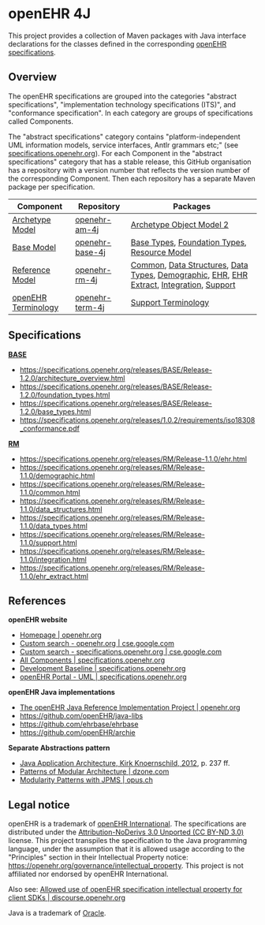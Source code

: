 # openEHR 4J

This project provides a collection of Maven packages with Java interface declarations for the classes defined in the corresponding [openEHR specifications](https://specifications.openehr.org/).

## Overview

The openEHR specifications are grouped into the categories "abstract specifications", "implementation technology specifications (ITS)", and "conformance specification". In each category are groups of specifications called Components.

The "abstract specifications" category contains "platform-independent UML information models, service interfaces, Antlr grammars etc;" (see [specifications.openehr.org](https://specifications.openehr.org)). For each Component in the "abstract specifications" category that has a stable release, this GitHub organisation has a repository with a version number that reflects the version number of the corresponding Component. Then each repository has a separate Maven package per specification.

| **Component**| **Repository** | **Packages** |
|---|---|---|
| [Archetype Model](https://specifications.openehr.org/releases/BASE/latest/architecture_overview.html#_archetype_model_component_am) | [openehr-am-4j](https://github.com/openehr4j/openehr-am-4j) | [Archetype Object Model 2](https://openehr4j.github.io/openehr-am-4j/javadocs/openehr-am-aom2/index.html) |
| [Base Model](https://specifications.openehr.org/releases/BASE/latest/architecture_overview.html#_base_component_base) | [openehr-base-4j](https://github.com/openehr4j/openehr-base-4j) | [Base Types](https://openehr4j.github.io/openehr-base-4j/javadocs/openehr-base-base-types/index.html), [Foundation Types](https://openehr4j.github.io/openehr-base-4j/javadocs/openehr-base-foundation-types/index.html), [Resource Model](https://openehr4j.github.io/openehr-base-4j/javadocs/openehr-base-resource-model/index.html)  |
| [Reference Model](https://specifications.openehr.org/releases/BASE/latest/architecture_overview.html#_reference_model_component_rm) | [openehr-rm-4j](https://github.com/openehr4j/openehr-rm-4j) | [Common](https://openehr4j.github.io/openehr-rm-4j/javadocs/openehr-rm-common/index.html), [Data Structures](https://openehr4j.github.io/openehr-rm-4j/javadocs/openehr-rm-data-structures/index.html), [Data Types](https://openehr4j.github.io/openehr-rm-4j/javadocs/openehr-rm-data-types/index.html), [Demographic](https://openehr4j.github.io/openehr-rm-4j/javadocs/openehr-rm-demographic/index.html), [EHR](https://openehr4j.github.io/openehr-rm-4j/javadocs/openehr-rm-ehr/index.html), [EHR Extract](https://openehr4j.github.io/openehr-rm-4j/javadocs/openehr-rm-ehr-extract/index.html), [Integration](https://openehr4j.github.io/openehr-rm-4j/javadocs/openehr-rm-integration/index.html), [Support](https://openehr4j.github.io/openehr-rm-4j/javadocs/openehr-rm-support/index.html) |
| [openEHR Terminology](https://specifications.openehr.org/releases/BASE/latest/architecture_overview.html#_terminology_in_openehr) | [openehr-term-4j](https://github.com/openehr4j/openehr-term-4j) | [Support Terminology](https://openehr4j.github.io/openehr-term-4j/javadocs/openehr-term-support-terminology/index.html) |

## Specifications

**[BASE](https://specifications.openehr.org/releases/RM/Release-1.1.0)**

- https://specifications.openehr.org/releases/BASE/Release-1.2.0/architecture_overview.html
- https://specifications.openehr.org/releases/BASE/Release-1.2.0/foundation_types.html
- https://specifications.openehr.org/releases/BASE/Release-1.2.0/base_types.html
- https://specifications.openehr.org/releases/1.0.2/requirements/iso18308_conformance.pdf

**[RM](https://specifications.openehr.org/releases/RM/Release-1.1.0)**

- https://specifications.openehr.org/releases/RM/Release-1.1.0/ehr.html
- https://specifications.openehr.org/releases/RM/Release-1.1.0/demographic.html
- https://specifications.openehr.org/releases/RM/Release-1.1.0/common.html
- https://specifications.openehr.org/releases/RM/Release-1.1.0/data_structures.html
- https://specifications.openehr.org/releases/RM/Release-1.1.0/data_types.html
- https://specifications.openehr.org/releases/RM/Release-1.1.0/support.html
- https://specifications.openehr.org/releases/RM/Release-1.1.0/integration.html
- https://specifications.openehr.org/releases/RM/Release-1.1.0/ehr_extract.html

## References

**openEHR website**

- [Homepage | openehr.org](https://www.openehr.org) 
- [Custom search - openehr.org | cse.google.com](https://cse.google.com/cse?cx=b137c0ed42c6742ba) 
- [Custom search - specifications.openehr.org | cse.google.com](https://cse.google.com/cse?cx=25af888cc5a66491c)
- [All Components | specifications.openehr.org](https://specifications.openehr.org/components)
- [Development Baseline | specifications.openehr.org](https://specifications.openehr.org/development_baseline)
- [openEHR Portal - UML | specifications.openehr.org](https://specifications.openehr.org/releases/UML/latest/index.html)

**openEHR Java implementations**

- [The openEHR Java Reference Implementation Project | openehr.org](https://www.openehr.org/publications/health_ict/R-Chen-etal-openEHR-Java-Impl-Medinfo2007-2007-03-31.pdf)
- https://github.com/openEHR/java-libs
- https://github.com/ehrbase/ehrbase
- https://github.com/openEHR/archie

**Separate Abstractions pattern**

- [Java Application Architecture, Kirk Knoernschild, 2012](https://www.google.com/books/edition/Java_Application_Architecture/iOtwFoU1Dt4C?hl=en), p. 237 ff.
- [Patterns of Modular Architecture | dzone.com](https://dzone.com/refcardz/patterns-modular-architecture)
- [Modularity Patterns with JPMS | opus.ch](https://opus.ch/modularity-patterns-with-jpms-abstractions)

## Legal notice

openEHR is a trademark of [openEHR International](https://openehr.org/about/contacts).
The specifications are distributed under the [Attribution-NoDerivs 3.0 Unported (CC BY-ND 3.0)](https://creativecommons.org/licenses/by-nd/3.0/deed.en_GB) license.
This project transpiles the specification to the Java programming language, under the assumption that it is allowed usage according to the "Principles" section in their Intellectual Property notice: https://openehr.org/governance/intellectual_property.
This project is not affiliated nor endorsed by openEHR International.

Also see: [Allowed use of openEHR specification intellectual property for client SDKs | discourse.openehr.org](https://discourse.openehr.org/t/allowed-use-of-openehr-specification-intellectual-property-for-client-sdks/4001/1)

Java is a trademark of [Oracle](https://www.oracle.com/legal/trademarks.html).
